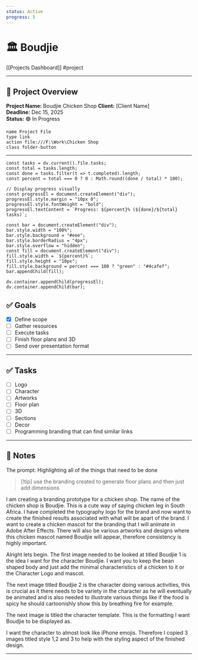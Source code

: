```yaml
---
status: Active
progress: 5
---
```

# 🏛 Boudjie
[[Projects Dashboard]] #project

---
## 🎯 Project Overview
**Project Name:** Boudjie Chicken Shop
**Client:** [Client Name]  
**Deadline:** Dec 15, 2025  
**Status:** 🟢 In Progress  
```button
name Project File
type link
action file:///F:\Work\Chicken Shop
class folder-button
```
---
```dataviewjs
const tasks = dv.current().file.tasks;
const total = tasks.length;
const done = tasks.filter(t => t.completed).length;
const percent = total === 0 ? 0 : Math.round((done / total) * 100);

// Display progress visually
const progressEl = document.createElement("div");
progressEl.style.margin = "10px 0";
progressEl.style.fontWeight = "bold";
progressEl.textContent = `Progress: ${percent}% (${done}/${total} tasks)`;

const bar = document.createElement("div");
bar.style.width = "100%";
bar.style.background = "#eee";
bar.style.borderRadius = "4px";
bar.style.overflow = "hidden";
const fill = document.createElement("div");
fill.style.width = `${percent}%`;
fill.style.height = "10px";
fill.style.background = percent === 100 ? "green" : "#4cafef";
bar.appendChild(fill);

dv.container.appendChild(progressEl);
dv.container.appendChild(bar);
````

## ✅ Goals
- [x] Define scope
- [ ] Gather resources
- [ ] Execute tasks
- [ ] Finish floor plans and 3D
- [ ] Send over presentation format

---
## ✅ Tasks
- [ ] Logo
- [ ] Character
- [ ] Artworks
- [ ] Floor plan
- [ ] 3D
- [ ] Sections
- [ ] Decor
- [ ] Programming branding that can find similar links

---
## 📝 Notes
The prompt: Highlighting all of the things that need to be done

>[!tip] use the branding created to generate floor plans and then just add dimensions

I am creating a branding prototype for a chicken shop. The name of the chicken shop is Boudjie. This is a cute way of saying chicken leg in South Africa. I have completed the typography logo for the brand and now want to create the finished results associated with what will be apart of the brand. I want to create a chicken mascot for the branding that I will animate in Adobe After Effects. There will also be various artworks and designs where this chicken mascot named Boudjie will appear, therefore consistency is highly important.

Alright lets begin. The first image needed to be looked at titled Boudjie 1 is the idea I want for the character Boudjie. I want you to keep the bean shaped body and just add the minimal characteristics of a chicken to it or the Character Logo and mascot.

The next image titled Boudjie 2 is the character doing various activities, this is crucial as it there needs to be variety in the character as he will eventually be animated and is also needed to illustrate various things like if the food is spicy he should cartoonishly show this by breathing fire for example.

The next image is titled the character template. This is the formatting I want Boudjie to be displayed as.

I want the character to almost look like iPhone emojis. Therefore I copied 3 images titled style 1,2 and 3 to help with the styling aspect of the finished design.



---
